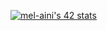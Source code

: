 <a  href="https://github.com/oakoudad/badge42"><img src="https://badge.mediaplus.ma/black/mel-aini" alt="mel-aini's 42 stats" /></a>
<div style="display: none;">
  <h1>Skills : </h1>
  <img align="center" height="100" src="https://github.com/mel-aini/mel-aini/assets/116949877/b665cffb-c733-417c-a4a5-e012d965c73c"></img>
  <img align="center" height="100" src="https://github.com/mel-aini/mel-aini/assets/116949877/3a6c5c69-1239-48a8-b149-b139199782e7"></img>
  <img align="center" height="100" src="https://github.com/mel-aini/mel-aini/assets/116949877/bdf37ed5-0fbd-48d6-801b-f7aa7e7d61a7"></img>
</div>
